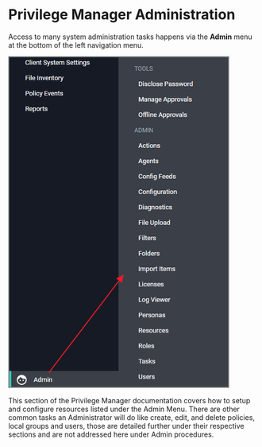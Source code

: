 [title]: # (Admin Menu)
[tags]: # (administration,set-up)
[priority]: # (2000)
# Privilege Manager Administration

Access to many system administration tasks happens via the __Admin__ menu at the bottom of the left navigation menu.

![admin menu](images/admin.png "Privilege Manager Administration menu")

This section of the Privilege Manager documentation covers how to setup and configure resources listed under the Admin Menu. There are other common tasks an Administrator will do like create, edit, and delete policies, local groups and users, those are detailed further under their respective sections and are not addressed here under Admin procedures.
